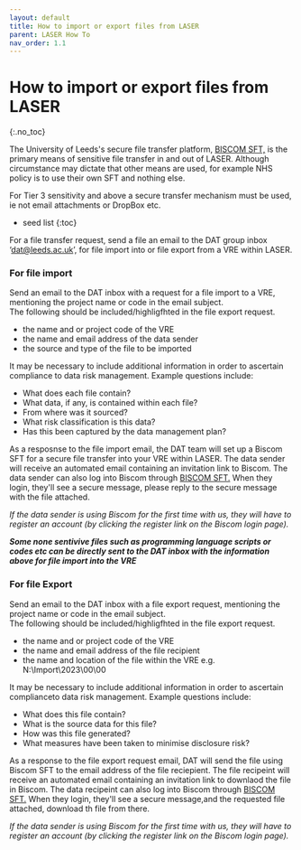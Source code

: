 ```yaml
---
layout: default
title: How to import or export files from LASER
parent: LASER How To
nav_order: 1.1
---
```


# How to import or export files from LASER
{:.no_toc}

The University of Leeds's secure file transfer platform, [BISCOM SFT,](https://laser-sft.leeds.ac.uk/sft) is the primary means of sensitive file transfer in and out of LASER. 
Although circumstance may dictate that other means are used, for example NHS policy is to use their own SFT and nothing else.  

For Tier 3 sensitivity and above a secure transfer mechanism must be used, ie not email attachments or DropBox etc.

* seed list
{:toc}

For a file transfer request, send a file an email to the DAT group inbox ‘dat@leeds.ac.uk’, for file import into or file export from a VRE within LASER.


### For file import

Send an email to the DAT inbox with a request for a file import to a VRE, mentioning the project name or code in the email subject.  
The following should be included/highligfhted in the file export request.
 - the name and or project code of the VRE 
 - the name and email address of the data sender
 - the source and type of the file to be imported  

It may be necessary to include additional information in order to ascertain compliance to data risk management. Example questions include:  
   - What does each file contain?  
   - What data, if any, is contained within each file?  
   - From where was it sourced?  
   - What risk classification is this data?  
   - Has this been captured by the data management plan?  

As a resposnse to the file import email, the DAT team will set up a Biscom SFT for a secure file transfer into your VRE within LASER.
The data sender will receive an automated email containing an invitation link to Biscom. The data sender can also log into Biscom through [BISCOM SFT.](https://laser-sft.leeds.ac.uk/sft) 
When they login, they'll see a secure message, please reply to the secure message with the file attached. 

*If the data sender is using Biscom for the first time with us, they will have to register an account (by clicking the register link on the Biscom login page).* 


***Some none sentivive files such as programming language scripts or codes etc can be directly sent to the DAT inbox with the information above for file import into the VRE***


### For file Export

Send an email to the DAT inbox with a file export request, mentioning the project name or code in the email subject.  
The following should be included/highligfhted in the file export request.
- the name and or project code of the VRE 
- the name and email address of the file recipient
- the name and location of the file within the VRE e.g. N:\Import\2023\00\00  

It may be necessary to include additional information in order to ascertain complianceto data risk management. Example questions include:  
   - What does this file contain?  
   - What is the source data for this file?  
   - How was this file generated?  
   - What measures have been taken to minimise disclosure risk?  


As a response to the file export request email, DAT will send the file using Biscom SFT to the email address of the file reciepient.
The file recipeint will receive an automated email containing an invitation link to downlaod the file in Biscom. The data recipeint can also log into Biscom through [BISCOM SFT.](https://laser-sft.leeds.ac.uk/sft) 
When they login, they'll see a secure message,and the requested file attached, download th file from there.

*If the data sender is using Biscom for the first time with us, they will have to register an account (by clicking the register link on the Biscom login page).* 
